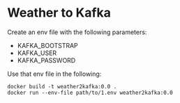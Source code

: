 # Weather to Kafka

Create an env file with the following parameters:
- KAFKA_BOOTSTRAP
- KAFKA_USER
- KAFKA_PASSWORD

Use that env file in the following:
```
docker build -t weather2kafka:0.0 .
docker run --env-file path/to/1.env weather2kafka:0.0
```


